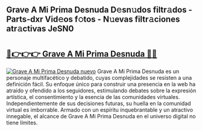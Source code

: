 ## Grave A Mi Prima Desnuda D𝚎sn𝚞dos filtr𝚊dos - Parts-dxr Vid𝚎os f𝚘tos - N𝚞evas filtr𝚊ciones atr𝚊ctivas JeSN0

# <h2><a href="http://mb92v4.tromn.icu/?c=Grave+A+Mi+Prima+Desnuda">🔗👉👉👉 Grave A Mi Prima Desnuda 🔗🔗</a></h2>

[![Grave A Mi Prima Desnuda nuevo](https://i.imgur.com/pEAQMta.gif)](http://mb92v4.tromn.icu/?c=Grave+A+Mi+Prima+Desnuda)
Grave A Mi Prima Desnuda es un personaje multifacético y debatido, cuyas complejidades se resisten a una definición fácil.  Su enfoque único para construir una presencia en la web ha atraído y ofendido a los seguidores, estimulando debates sobre la expresión artística, el consentimiento y la esencia de las comunidades virtuales. Independientemente de sus decisiones futuras, su huella en la comunidad virtual es imborrable. Armado con un espíritu inquebrantable y un atractivo innegable, el alcance de Grave A Mi Prima Desnuda en el universo digital no tiene límites.
